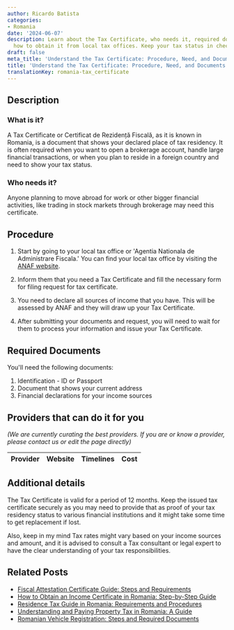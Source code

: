 ```yaml
---
author: Ricardo Batista
categories:
- Romania
date: '2024-06-07'
description: Learn about the Tax Certificate, who needs it, required documents, and
  how to obtain it from local tax offices. Keep your tax status in check.
draft: false
meta_title: 'Understand the Tax Certificate: Procedure, Need, and Documents'
title: 'Understand the Tax Certificate: Procedure, Need, and Documents'
translationKey: romania-tax_certificate
---
```


## Description

### What is it?
A Tax Certificate or Certificat de Rezidență Fiscală, as it is known in Romania, is a document that shows your declared place of tax residency. It is often required when you want to open a brokerage account, handle large financial transactions, or when you plan to reside in a foreign country and need to show your tax status.

### Who needs it?
Anyone planning to move abroad for work or other bigger financial activities, like trading in stock markets through brokerage may need this certificate. 

## Procedure

1. Start by going to your local tax office or 'Agentia Nationala de Administrare Fiscala.' You can find your local tax office by visiting the [ANAF website](http://www.anaf.ro/).

2. Inform them that you need a Tax Certificate and fill the necessary form for filing request for tax certificate.

3. You need to declare all sources of income that you have. This will be assessed by ANAF and they will draw up your Tax Certificate.

4. After submitting your documents and request, you will need to wait for them to process your information and issue your Tax Certificate.

## Required Documents

You'll need the following documents:

1. Identification - ID or Passport
2. Document that shows your current address
3. Financial declarations for your income sources

## Providers that can do it for you

_(We are currently curating the best providers. If you are or know a provider, please contact us or edit the page directly)_

| Provider        |     Website     |     Timelines    |       Cost      |
| :-------------: | :-------------: |  :-------------: | :-------------: |

## Additional details
The Tax Certificate is valid for a period of 12 months. Keep the issued tax certificate securely as you may need to provide that as proof of your tax residency status to various financial institutions and it might take some time to get replacement if lost.

Also, keep in my mind Tax rates might vary based on your income sources and amount, and it is advised to consult a Tax consultant or legal expert to have the clear understanding of your tax responsibilities.


## Related Posts

- [Fiscal Attestation Certificate Guide: Steps and Requirements](https://tramitit.com/guides/romania/fiscal_attestation_certificate/)
- [How to Obtain an Income Certificate in Romania: Step-by-Step Guide](https://tramitit.com/guides/romania/income_certificate/)
- [Residence Tax Guide in Romania: Requirements and Procedures](https://tramitit.com/guides/romania/residence_tax/)
- [Understanding and Paying Property Tax in Romania: A Guide](https://tramitit.com/guides/romania/property_tax/)
- [Romanian Vehicle Registration: Steps and Required Documents](https://tramitit.com/guides/romania/vehicle_visa/)